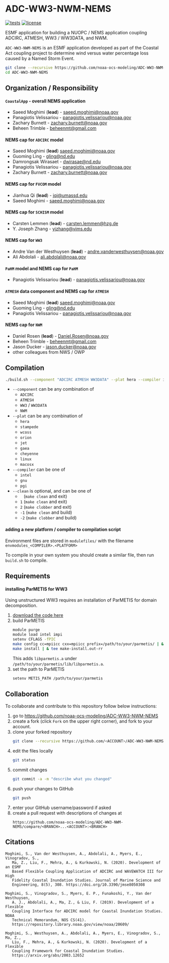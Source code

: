 # ADC-WW3-NWM-NEMS

[![tests](https://github.com/noaa-ocs-modeling/ADC-WW3-NWM-NEMS/workflows/tests/badge.svg)](https://github.com/noaa-ocs-modeling/ADC-WW3-NWM-NEMS/actions?query=workflow%3Atests)
[![license](https://img.shields.io/github/license/noaa-ocs-modeling/ADC-WW3-NWM-NEMS)](https://creativecommons.org/share-your-work/public-domain/cc0)

ESMF application for building a NUOPC / NEMS application coupling ADCIRC, ATMESH, WW3 / WW3DATA, and NWM.

`ADC-WW3-NWM-NEMS` is an ESMF application developed as part of the Coastal Act coupling project to determine wind versus water percentage loss caused by a Named Storm Event. 

```bash
git clone --recursive https://github.com/noaa-ocs-modeling/ADC-WW3-NWM-NEMS
cd ADC-WW3-NWM-NEMS
```

## Organization / Responsibility

#### `CoastalApp` - overall NEMS application
- Saeed Moghimi (**lead**) - saeed.moghimi@noaa.gov
- Panagiotis Velissariou - panagiotis.velissariou@noaa.gov
- Zachary Burnett - zachary.burnett@noaa.gov
- Beheen Trimble - beheenmt@gmail.com
#### NEMS cap for `ADCIRC` model
- Saeed Moghimi (**lead**) saeed.moghimi@noaa.gov
- Guoming Ling - gling@nd.edu
- Damrongsak Wirasaet - dwirasae@nd.edu
- Panagiotis Velissariou - panagiotis.velissariou@noaa.gov
- Zachary Burnett - zachary.burnett@noaa.gov
#### NEMS cap for `FVCOM` model
- Jianhua Qi (**lead**) - jqi@umassd.edu
- Saeed Moghimi - saeed.moghimi@noaa.gov
#### NEMS cap for `SCHISM` model
- Carsten Lemmen (**lead**) - carsten.lemmen@hzg.de  
- Y. Joseph Zhang - yjzhang@vims.edu
#### NEMS cap for `WW3`
- Andre Van der Westhuysen (**lead**) - andre.vanderwesthuysen@noaa.gov
- Ali Abdolali - ali.abdolali@noaa.gov
#### `PaHM` model and NEMS cap for `PaHM`
- Panagiotis Velissariou (**lead**) - panagiotis.velissariou@noaa.gov
#### `ATMESH` data component and NEMS cap for `ATMESH`
- Saeed Moghimi (**lead**) saeed.moghimi@noaa.gov
- Guoming Ling - gling@nd.edu
- Panagiotis Velissariou - panagiotis.velissariou@noaa.gov
#### NEMS cap for `NWM`
- Daniel Rosen (**lead**) - Daniel.Rosen@noaa.gov
- Beheen Trimble - beheenmt@gmail.com
- Jason Ducker - jason.ducker@noaa.gov
- other colleagues from NWS / OWP

## Compilation

```bash
./build.sh --component "ADCIRC ATMESH WW3DATA" --plat hera --compiler intel --clean -2 
```

- `--component` can be any combination of
    - `ADCIRC`
    - `ATMESH`
    - `WW3` / `WW3DATA`
    - `NWM`
- `--plat` can be any combination of
    - `hera`
    - `stampede`
    - `wcoss`
    - `orion`
    - `jet`
    - `gaea`
    - `cheyenne`
    - `linux`
    - `macosx`
- `--compiler` can be one of
    - `intel`
    - `gnu`
    - `pgi`
- `--clean` is optional, and can be one of
    - ` ` (`make clean` and exit)
    - `1` (`make clean` and exit)
    - `2` (`make clobber` and exit)
    - `-1` (`make clean` and build)
    - `-2` (`make clobber` and build)

#### adding a new platform / compiler to compilation script

Environment files are stored in `modulefiles/` with the filename `envmodules_<COMPILER>.<PLATFORM>`

To compile in your own system you should create a similar file, then run `build.sh` to compile.

## Requirements

#### installing ParMETIS for WW3

Using unstructured WW3 requires an installation of ParMETIS for domain decomposition.

1. [download the code here](http://glaros.dtc.umn.edu/gkhome/metis/parmetis/download)
2. build ParMETIS
    ```bash
    module purge
    module load intel impi
    setenv CFLAGS -fPIC
    make config cc=mpiicc cxx=mpiicc prefix=/path/to/your/parmetis/ | & tee config.out-rr
    make install | & tee make-install.out-rr
    ```
   This adds `libparmetis.a` under `/path/to/your/parmetis/lib/libparmetis.a`.
3. set the path to ParMETIS
    ```bash
    setenv METIS_PATH /path/to/your/parmetis
    ```

## Collaboration

To collaborate and contribute to this repository follow below instructions:

1. go to https://github.com/noaa-ocs-modeling/ADC-WW3-NWM-NEMS
2. create a fork (click `Fork` on the upper right corner), and fork to your account.
3. clone your forked repository
   ```bash
   git clone --recursive https://github.com/<ACCOUNT>/ADC-WW3-NWM-NEMS
   ```
4. edit the files locally
   ```bash
   git status
   ```
5. commit changes
   ```bash
   git commit -a -m "describe what you changed"
   ```
6. push your changes to GitHub
   ```bash
   git push
   ```
7. enter your GitHub username/password if asked
8. create a pull request with descriptions of changes at
   ```
   https://github.com/noaa-ocs-modeling/ADC-WW3-NWM-NEMS/compare/<BRANCH>...<ACCOUNT>:<BRANCH>
   ```

## Citations

```
Moghimi, S., Van der Westhuysen, A., Abdolali, A., Myers, E., Vinogradov, S., 
   Ma, Z., Liu, F., Mehra, A., & Kurkowski, N. (2020). Development of an ESMF 
   Based Flexible Coupling Application of ADCIRC and WAVEWATCH III for High 
   Fidelity Coastal Inundation Studies. Journal of Marine Science and 
   Engineering, 8(5), 308. https://doi.org/10.3390/jmse8050308

Moghimi, S., Vinogradov, S., Myers, E. P., Funakoshi, Y., Van der Westhuysen, 
   A. J., Abdolali, A., Ma, Z., & Liu, F. (2019). Development of a Flexible 
   Coupling Interface for ADCIRC model for Coastal Inundation Studies. NOAA 
   Technical Memorandum, NOS CS(41). 
   https://repository.library.noaa.gov/view/noaa/20609/

Moghimi, S., Westhuysen, A., Abdolali, A., Myers, E., Vinogradov, S., Ma, Z., 
   Liu, F., Mehra, A., & Kurkowski, N. (2020). Development of a Flexible 
   Coupling Framework for Coastal Inundation Studies. 
   https://arxiv.org/abs/2003.12652
```
